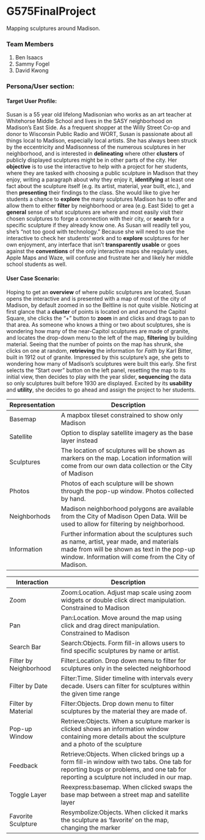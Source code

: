 # G575FinalProject
 Mapping sculptures around Madison.

### Team Members
1. Ben Isaacs
2. Sammy Fogel
3. David Kwong

### Persona/User section:

#### Target User Profile:
Susan is a 55 year old lifelong Madisonian who works as an art teacher at Whitehorse Middle School and lives in the SASY neighborhood on Madison’s East Side. As a frequent shopper at the Willy Street Co-op and donor to Wisconsin Public Radio and WORT, Susan is passionate about all things local to Madison, especially local artists. She has always been struck by the eccentricity and Madisonness of the numerous sculptures in her neighborhood, and is interested in **delineating** where other **clusters** of publicly displayed sculptures might be in other parts of the city. Her **objective** is to use the interactive to help with a project for her students, where they are tasked with choosing a public sculpture in Madison that they enjoy, writing a paragraph about why they enjoy it, **identifying** at least one fact about the sculpture itself (e.g. its artist, material, year built, etc.), and then **presenting** their findings to the class. She would like to give her students a chance to **explore** the many sculptures Madison has to offer and allow them to either **filter** by neighborhood or area (e.g. East Side) to get a **general** sense of what sculptures are where and most easily visit their chosen sculptures to forge a connection with their city, or **search** for a specific sculpture if they already know one. As Susan will readily tell you, she’s “not too good with technology.” Because she will need to use the interactive to check her students’ work and to **explore** sculptures for her own enjoyment, any interface that isn’t **transparently usable** or goes against the **conventions** of the only interactive maps she regularly uses, Apple Maps and Waze, will confuse and frustrate her and likely her middle school students as well.

#### User Case Scenario:
Hoping to get an **overview** of where public sculptures are located, Susan opens the interactive and is presented with a map of most of the city of Madison, by default zoomed in so the Beltline is not quite visible. Noticing at first glance that a **cluster** of points is located on and around the Capitol Square, she clicks the “+” button to **zoom** in and clicks and drags to pan to that area. As someone who knows a thing or two about sculptures, she is wondering how many of the near-Capitol sculptures are made of granite, and locates the drop-down menu to the left of the map, **filtering** by building material. Seeing that the number of points on the map has shrunk, she clicks on one at random, **retrieving** the information for *Faith* by Karl Bitter, built in 1912 out of granite. Impressed by this sculpture’s age, she gets to wondering how many of Madison’s sculptures were built this early. She first selects the “Start over” button on the left panel, resetting the map to its initial view, then decides to play with the year slider, **sequencing** the data so only sculptures built before 1930 are displayed. Excited by its **usability** and **utility**, she decides to go ahead and assign the project to her students.

|Representation|Description|
|--------------|-----------|
|Basemap       |A mapbox tileset constrained to show only Madison
|Satellite     |Option to display satellite imagery as the base layer instead
|Sculptures    |The location of sculptures will be shown as markers on the map. Location information will come from our own data collection or the City of Madison
|Photos        |Photos of each sculpture will be shown through the pop-up window. Photos collected by hand.
|Neighborhods  |Madison neighborhood polygons are available from the City of Madison Open Data. Will be used to allow for filtering by neighborhood.
|Information   |Further information about the sculptures such as name, artist, year made, and materials made from will be shown as text in the pop-up window. Information will come from the City of Madison.

|Interaction             |Description|
|--------------          |-----------|
|Zoom                    |Zoom:Location. Adjust map scale using zoom widgets or double click direct manipulation. Constrained to Madison
|Pan                     |Pan:Location. Move around the map using click and drag direct manipulation. Constrained to Madison
|Search Bar              |Search:Objects. Form fill-in allows users to find specific sculptures by name or artist.
|Filter by Neighborhood  |Filter:Location. Drop down menu to filter for sculptures only in the selected neighborhood
|Filter by Date          |Filter:Time. Slider timeline with intervals every decade. Users can filter for sculptures within the given time range
|Filter by Material      |Filter:Objects. Drop down menu to filter sculptures by the material they are made of.
|Pop-up Window           |Retrieve:Objects. When a sculpture marker is clicked shows an information window containing more details about the sculpture and a photo of the sculpture
|Feedback                |Retrieve:Objects. When clicked brings up a form fill-in window with two tabs. One tab for reporting bugs or problems, and one tab for reporting a sculpture not included in our map.
|Toggle Layer            |Reexpress:basemap. When clicked swaps the base map between a street map and satellite layer
|Favorite Sculpture      |Resymbolize:Objects. When clicked it marks the sculpture as ‘favorite’ on the map, changing the marker
